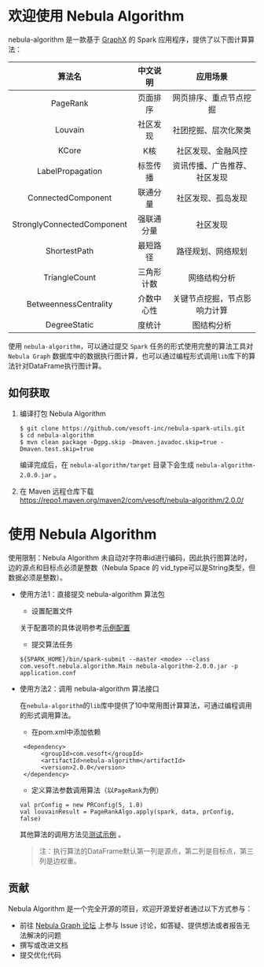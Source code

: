 # 欢迎使用 Nebula Algorithm

nebula-algorithm 是一款基于 [GraphX](https://spark.apache.org/graphx/) 的 Spark 应用程序，提供了以下图计算算法：


 |           算法名          |中文说明|应用场景|
 |:------------------------:|:-----------:|:----:|
 |         PageRank         |  页面排序  | 网页排序、重点节点挖掘|
 |         Louvain          |  社区发现  | 社团挖掘、层次化聚类|
 |          KCore           |    K核    |社区发现、金融风控|
 |     LabelPropagation     |  标签传播  |资讯传播、广告推荐、社区发现|
 |    ConnectedComponent    |  联通分量  |社区发现、孤岛发现|
 |StronglyConnectedComponent| 强联通分量  |社区发现|
 |       ShortestPath       |  最短路径   |路径规划、网络规划|
 |       TriangleCount      | 三角形计数  |网络结构分析|
 |   BetweennessCentrality  | 介数中心性  |关键节点挖掘，节点影响力计算|
 |        DegreeStatic      |   度统计   |图结构分析|
 
使用 `nebula-algorithm`，可以通过提交 `Spark` 任务的形式使用完整的算法工具对 `Nebula Graph` 数据库中的数据执行图计算，也可以通过编程形式调用`lib`库下的算法针对DataFrame执行图计算。

## 如何获取
 1. 编译打包 Nebula Algorithm
    ```
    $ git clone https://github.com/vesoft-inc/nebula-spark-utils.git
    $ cd nebula-algorithm
    $ mvn clean package -Dgpg.skip -Dmaven.javadoc.skip=true -Dmaven.test.skip=true
    ```
    编译完成后，在 `nebula-algorithm/target` 目录下会生成 `nebula-algorithm-2.0.0.jar` 。

 2. 在 Maven 远程仓库下载
   https://repo1.maven.org/maven2/com/vesoft/nebula-algorithm/2.0.0/

# 使用 Nebula Algorithm

   使用限制：Nebula Algorithm 未自动对字符串id进行编码，因此执行图算法时，边的源点和目标点必须是整数（Nebula Space 的 vid_type可以是String类型，但数据必须是整数）。
   
* 使用方法1：直接提交 nebula-algorithm 算法包

   * 设置配置文件
   
    关于配置项的具体说明参考[示例配置](https://github.com/vesoft-inc/nebula-spark-utils/blob/master/nebula-algorithm/src/main/resources/application.conf)

   * 提交算法任务

    ```
    ${SPARK_HOME}/bin/spark-submit --master <mode> --class com.vesoft.nebula.algorithm.Main nebula-algorithm-2.0.0.jar -p application.conf
    ```
* 使用方法2：调用 nebula-algorithm 算法接口

   在`nebula-algorithm`的`lib`库中提供了10中常用图计算算法，可通过编程调用的形式调用算法。
   * 在pom.xml中添加依赖
   ```
    <dependency>
         <groupId>com.vesoft</groupId>
         <artifactId>nebula-algorithm</artifactId>
         <version>2.0.0</version>
    </dependency>
   ```
   * 定义算法参数调用算法（以`PageRank`为例）
   ```
   val prConfig = new PRConfig(5, 1.0)
   val louvainResult = PageRankAlgo.apply(spark, data, prConfig, false)
   ```
 
    其他算法的调用方法见[测试示例](https://github.com/vesoft-inc/nebula-spark-utils/tree/master/nebula-algorithm/src/test/scala/com/vesoft/nebula/algorithm/lib) 。
    
    > 注：执行算法的DataFrame默认第一列是源点，第二列是目标点，第三列是边权重。

## 贡献

Nebula Algorithm 是一个完全开源的项目，欢迎开源爱好者通过以下方式参与：

- 前往 [Nebula Graph 论坛](https://discuss.nebula-graph.com.cn/ "点击前往“Nebula Graph 论坛") 上参与 Issue 讨论，如答疑、提供想法或者报告无法解决的问题
- 撰写或改进文档
- 提交优化代码
